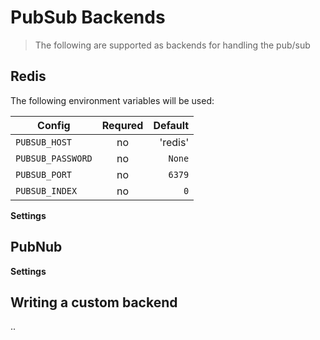 # PubSub Backends

> The following are supported as backends for handling the pub/sub

## Redis

The following environment variables will be used:

| Config        | Requred       | Default  |
| ------------- |:-------------:| -----:|
| `PUBSUB_HOST`       | no | 'redis' |
| `PUBSUB_PASSWORD`   | no | `None` |
| `PUBSUB_PORT`       | no | `6379` |
| `PUBSUB_INDEX`      | no | `0` |

**Settings**

## PubNub

**Settings**

## Writing a custom backend

..
